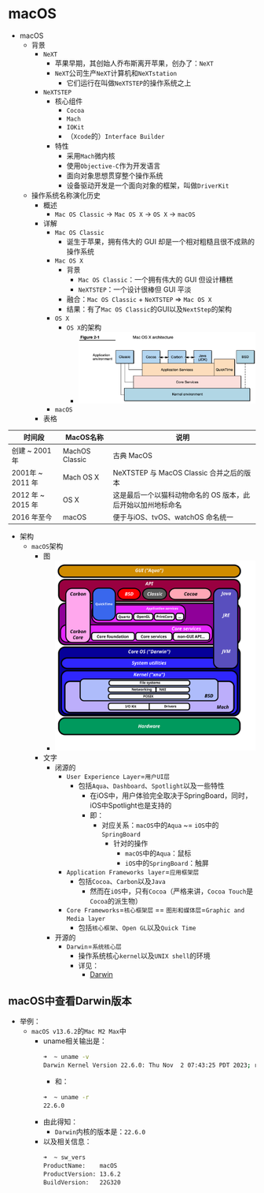 # macOS

* macOS
  * 背景
    * `NeXT`
      * 苹果早期，其创始人乔布斯离开苹果，创办了：`NeXT`
      * `NeXT`公司生产`NeXT`计算机和`NeXTstation`
        * 它们运行在叫做`NeXTSTEP`的操作系统之上
    * `NeXTSTEP`
      * 核心组件
        * `Cocoa`
        * `Mach`
        * `IOKit`
        * （`Xcode`的）`Interface Builder`
      * 特性
        * 采用`Mach`微内核
        * 使用`Objective-C`作为开发语言
        * 面向对象思想贯穿整个操作系统
        * 设备驱动开发是一个面向对象的框架，叫做`DriverKit`
  * 操作系统名称演化历史
    * 概述
      * `Mac OS Classic` -> `Mac OS X` -> `OS X` -> `macOS`
    * 详解
      * `Mac OS Classic`
        * 诞生于苹果，拥有伟大的 GUI 却是一个相对粗糙且很不成熟的操作系统
      * `Mac OS X`
        * 背景
          * `Mac OS Classic`：一个拥有伟大的 GUI 但设计糟糕
          * `NeXTSTEP`：一个设计很棒但 GUI 平淡
        * 融合：`Mac OS Classic` + `NeXTSTEP` => `Mac OS X`
        * 结果：有了`Mac OS Classic`的GUI以及`NextStep`的架构
      * `OS X`
        * `OS X`的架构
          * ![os_x_arch](../../../assets/img/os_x_arch.png)
      * `macOS`
    * 表格

| 时间段 | MacOS名称 | 说明 |
| ----- | -------- | ---- |
| 创建 ~ 2001 年 | MachOS Classic	| 古典 MacOS |
| 2001年 ~ 2011 年 | Mach OS X | NeXTSTEP 与 MacOS Classic 合并之后的版本 |
| 2012 年 ~ 2015 年 | OS X | 这是最后一个以猫科动物命名的 OS 版本，此后开始以加州地标命名 |
| 2016 年至今 | macOS | 便于与iOS、tvOS、watchOS 命名统一 |
  * 架构
    * `macOS`架构
      * 图
        * ![mac_os_arch](../../../assets/img/mac_os_arch.png)
      * 文字
        * 闭源的
          * `User Experience Layer`=`用户UI层`
            * 包括`Aqua`、`Dashboard`、`Spotlight`以及一些特性
              * 在iOS中，用户体验完全取决于SpringBoard，同时，iOS中Spotlight也是支持的
              * 即：
                * 对应关系：`macOS`中的`Aqua` ~= `iOS`中的`SpringBoard`
                  * 针对的操作
                    * `macOS`中的`Aqua`：鼠标
                    * `iOS`中的`SpringBoard`：触屏
          * `Application Frameworks layer`=`应用框架层`
            * 包括`Cocoa`、`Carbon`以及`Java`
              * 然而在`iOS`中，只有`Cocoa`（严格来讲，`Cocoa Touch`是`Cocoa`的派生物）
          * `Core Frameworks`=`核心框架层` == `图形和媒体层`=`Graphic and Media layer`
            * 包括`核心框架`、`Open GL`以及`Quick Time`
        * 开源的
          * `Darwin`=`系统核心层`
            * 操作系统核心`kernel`以及`UNIX shell`的环境
            * 详见：
              * [Darwin](../../../ios_internal_logic/apple_os_part/darwin/README.md)

## macOS中查看Darwin版本

* 举例：
  * `macOS v13.6.2`的`Mac M2 Max`中
    * uname相关输出是：
      ```bash
      ➜  ~ uname -v
      Darwin Kernel Version 22.6.0: Thu Nov  2 07:43:25 PDT 2023; root:xnu-8796.141.3.701.17~6/RELEASE_ARM64_T6020
      ```
      * 和：
      ```bash
      ➜  ~ uname -r
      22.6.0
      ```
    * 由此得知：
      * `Darwin`内核的版本是：`22.6.0`
    * 以及相关信息：
      ```bash
      ➜  ~ sw_vers
      ProductName:    macOS
      ProductVersion: 13.6.2
      BuildVersion:   22G320
      ```
